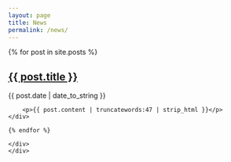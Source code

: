 ```yaml
---
layout: page
title: News
permalink: /news/
---
```


<div class="row">
<div class="col-md-12">
  {% for post in site.posts %}
    <div class="post">
        <h2 class="post-title">
            <a href="{{ post.url }}">
            {{ post.title }}
            </a>
        </h2>
            <span class="post-date">{{ post.date | date_to_string }}</span>
        
        <p>{{ post.content | truncatewords:47 | strip_html }}</p>
    </div>

    {% endfor %}

    </div>
    </div>